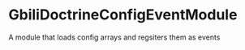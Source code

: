 GbiliDoctrineConfigEventModule
==============================

A module that loads config arrays and regsiters them as events
